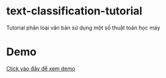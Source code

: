 # text-classification-tutorial
Tutorial phân loại văn bản sử dụng một số thuật toán học máy

# Demo
[Click vào đây để xem demo](https://colab.google.com/nguyenvanhieuvn/text-classification-tutorial/blob/master/text_classification_tutorial.ipynb)
